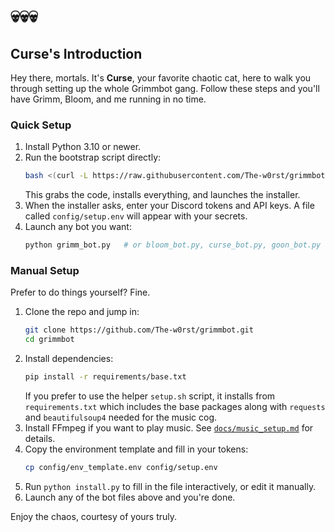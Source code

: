 # 💀💀💀

## Curse's Introduction

Hey there, mortals. It's **Curse**, your favorite chaotic cat, here to walk you through setting up the whole Grimmbot gang. Follow these steps and you'll have Grimm, Bloom, and me running in no time.

### Quick Setup
1. Install Python 3.10 or newer.
2. Run the bootstrap script directly:
   ```bash
   bash <(curl -L https://raw.githubusercontent.com/The-w0rst/grimmbot/main/bootstrap.sh)
   ```
   This grabs the code, installs everything, and launches the installer.
3. When the installer asks, enter your Discord tokens and API keys. A file called `config/setup.env` will appear with your secrets.
4. Launch any bot you want:
   ```bash
   python grimm_bot.py   # or bloom_bot.py, curse_bot.py, goon_bot.py
   ```

### Manual Setup
Prefer to do things yourself? Fine.
1. Clone the repo and jump in:
   ```bash
   git clone https://github.com/The-w0rst/grimmbot.git
   cd grimmbot
   ```
2. Install dependencies:
   ```bash
   pip install -r requirements/base.txt
   ```
   If you prefer to use the helper `setup.sh` script, it installs from
   `requirements.txt` which includes the base packages along with
   `requests` and `beautifulsoup4` needed for the music cog.
3. Install FFmpeg if you want to play music. See
   [`docs/music_setup.md`](docs/music_setup.md) for details.
4. Copy the environment template and fill in your tokens:
   ```bash
   cp config/env_template.env config/setup.env
   ```
5. Run `python install.py` to fill in the file interactively, or edit it manually.
6. Launch any of the bot files above and you're done.

Enjoy the chaos, courtesy of yours truly.
